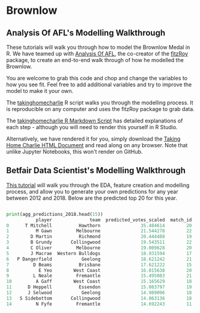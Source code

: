 # Brownlow

## Analysis Of AFL's Modelling Walkthrough
These tutorials will walk you through how to model the Brownlow Medal in R. We have teamed up with [Analysis Of AFL](https://twitter.com/anoafl), the co-creator of the [fitzRoy](https://github.com/jimmyday12/fitzRoy) package, to create an end-to-end walk through of how he modelled the Brownlow.

You are welcome to grab this code and chop and change the variables to how you see fit. Feel free to add additional variables and try to improve the model to make it your own.

The [takinghomecharlie](https://github.com/betfair-datascientists/predictive-models/blob/master/brownlow/takinghomecharlie_end_to_end.R) R script walks you through the modelling process. It is reproducible on any computer and uses the fitzRoy package to grab data.

The [takinghomecharlie R Markdown Script](https://github.com/betfair-datascientists/predictive-models/blob/master/brownlow/takinghomecharlie.Rmd) has detailed explanations of each step - although you will need to render this yourself in R Studio.

Alternatively, we have rendered it for you, simply download the [Taking Home Charlie HTML Document](https://github.com/betfair-datascientists/predictive-models/blob/master/brownlow/Taking%20Home%20Charlie.html) and read along on any browser. Note that unlike Jupyter Notebooks, this won't render on GitHub.

## Betfair Data Scientist's Modelling Walkthrough
[This tutorial](https://github.com/betfair-datascientists/predictive-models/blob/master/brownlow/Betfair%20Data%20Scientists'%20Brownlow%20Model.ipynb) will walk you through the EDA, feature creation and modelling process, and allow you to generate your own predictions for any year between 2012 and 2018. Below are the predicted top 20 for this year.

```Python

print(agg_predictions_2018.head(15))
           player              team  predicted_votes_scaled  match_id
0      T Mitchell          Hawthorn               35.484614        20
1          M Gawn         Melbourne               21.544278        22
2        D Martin          Richmond               20.444488        19
3        B Grundy       Collingwood               19.543511        22
4        C Oliver         Melbourne               19.009628        20
5        J Macrae  Western Bulldogs               18.931594        17
6   P Dangerfield           Geelong               18.621242        21
7         D Beams          Brisbane               17.621222        15
8           E Yeo        West Coast               16.015638        20
9         L Neale         Fremantle               15.495083        21
10         A Gaff        West Coast               15.165629        18
11      D Heppell          Essendon               15.083797        19
12      J Selwood           Geelong               14.989096        18
13   S Sidebottom       Collingwood               14.863136        18
14         N Fyfe         Fremantle               14.692243        11
```
